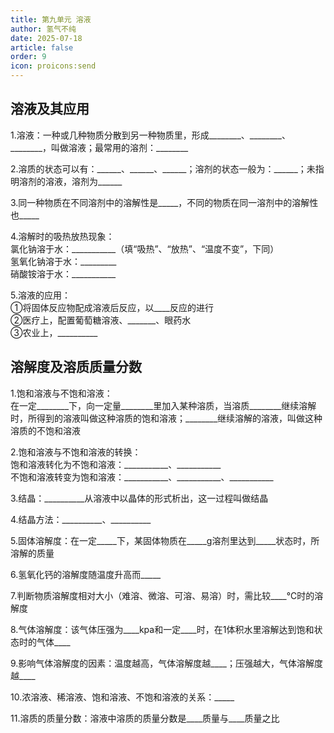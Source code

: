 ```yaml
---
title: 第九单元 溶液
author: 氢气不纯
date: 2025-07-18
article: false
order: 9
icon: proicons:send
---
```


## 溶液及其应用

1.溶液：一种或几种物质分散到另一种物质里，形成\_\_\_\_\_\_\_\_、\_\_\_\_\_\_\_\_、\_\_\_\_\_\_\_\_，叫做溶液；最常用的溶剂：\_\_\_\_\_\_\_\_

2.溶质的状态可以有：\_\_\_\_\_\_、\_\_\_\_\_\_、\_\_\_\_\_\_；溶剂的状态一般为：\_\_\_\_\_\_；未指明溶剂的溶液，溶剂为\_\_\_\_\_\_

3.同一种物质在不同溶剂中的溶解性是\_\_\_\_\_，不同的物质在同一溶剂中的溶解性也\_\_\_\_\_

4.溶解时的吸热放热现象：  
氯化钠溶于水：\_\_\_\_\_\_\_\_\_\_\_（填“吸热”、“放热”、“温度不变”，下同）  
氢氧化钠溶于水：\_\_\_\_\_\_\_\_\_  
硝酸铵溶于水：\_\_\_\_\_\_\_\_\_\_\_

5.溶液的应用：  
①将固体反应物配成溶液后反应，以\_\_\_\_反应的进行  
②医疗上，配置葡萄糖溶液、\_\_\_\_\_\_\_、眼药水  
③农业上，\_\_\_\_\_\_\_\_\_\_

## 溶解度及溶质质量分数

1.饱和溶液与不饱和溶液：  
在一定\_\_\_\_\_\_\_\_下，向一定量\_\_\_\_\_\_\_\_里加入某种溶质，当溶质\_\_\_\_\_\_\_\_继续溶解时，所得到的溶液叫做这种溶质的饱和溶液；\_\_\_\_\_\_\_\_继续溶解的溶液，叫做这种溶质的不饱和溶液

2.饱和溶液与不饱和溶液的转换：  
饱和溶液转化为不饱和溶液：\_\_\_\_\_\_\_\_\_\_\_、\_\_\_\_\_\_\_\_\_\_\_  
不饱和溶液转变为饱和溶液：\_\_\_\_\_\_\_\_\_\_\_、\_\_\_\_\_\_\_\_\_\_\_、\_\_\_\_\_\_\_\_\_\_\_

3.结晶：\_\_\_\_\_\_\_\_\_\_从溶液中以晶体的形式析出，这一过程叫做结晶

4.结晶方法：\_\_\_\_\_\_\_\_\_\_、\_\_\_\_\_\_\_\_\_\_

5.固体溶解度：在一定\_\_\_\_\_下，某固体物质在\_\_\_\_\_g溶剂里达到\_\_\_\_\_状态时，所溶解的质量

6.氢氧化钙的溶解度随温度升高而\_\_\_\_\_

7.判断物质溶解度相对大小（难溶、微溶、可溶、易溶）时，需比较\_\_\_\_℃时的溶解度

8.气体溶解度：该气体压强为\_\_\_\_kpa和一定\_\_\_\_时，在1体积水里溶解达到饱和状态时的气体\_\_\_\_

9.影响气体溶解度的因素：温度越高，气体溶解度越\_\_\_\_；压强越大，气体溶解度越\_\_\_\_

10.浓溶液、稀溶液、饱和溶液、不饱和溶液的关系：\_\_\_\_\_

11.溶质的质量分数：溶液中溶质的质量分数是\_\_\_\_质量与\_\_\_\_质量之比